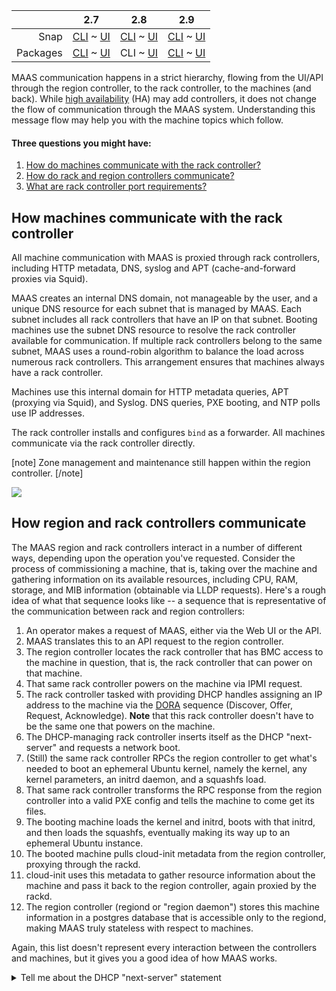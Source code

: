 <!-- deb-2-7-cli
||2.7|2.8|2.9|
|-----:|:-----:|:-----:|:-----:|
|Snap|[CLI](/t/maas-communication/2826) ~ [UI](/t/maas-communication/2827)|[CLI](/t/maas-communication/2828) ~ [UI](/t/maas-communication/2829)|[CLI](/t/maas-communication/2830) ~ [UI](/t/maas-communication/2831)|
|Packages|CLI ~ [UI](/t/maas-communication/2833)|[CLI](/t/maas-communication/2834) ~ [UI](/t/maas-communication/2835)|[CLI](/t/maas-communication/2836) ~ [UI](/t/maas-communication/2837)|
 deb-2-7-cli -->

<!-- deb-2-7-ui
||2.7|2.8|2.9|
|-----:|:-----:|:-----:|:-----:|
|Snap|[CLI](/t/maas-communication/2826) ~ [UI](/t/maas-communication/2827)|[CLI](/t/maas-communication/2828) ~ [UI](/t/maas-communication/2829)|[CLI](/t/maas-communication/2830) ~ [UI](/t/maas-communication/2831)|
|Packages|[CLI](/t/maas-communication/2832) ~ UI|[CLI](/t/maas-communication/2834) ~ [UI](/t/maas-communication/2835)|[CLI](/t/maas-communication/2836) ~ [UI](/t/maas-communication/2837)|
 deb-2-7-ui -->

||2.7|2.8|2.9|
|-----:|:-----:|:-----:|:-----:|
|Snap|[CLI](/t/maas-communication/2826) ~ [UI](/t/maas-communication/2827)|[CLI](/t/maas-communication/2828) ~ [UI](/t/maas-communication/2829)|[CLI](/t/maas-communication/2830) ~ [UI](/t/maas-communication/2831)|
|Packages|[CLI](/t/maas-communication/2832) ~ [UI](/t/maas-communication/2833)|CLI ~ [UI](/t/maas-communication/2835)|[CLI](/t/maas-communication/2836) ~ [UI](/t/maas-communication/2837)|

<!-- deb-2-8-ui
||2.7|2.8|2.9|
|-----:|:-----:|:-----:|:-----:|
|Snap|[CLI](/t/maas-communication/2826) ~ [UI](/t/maas-communication/2827)|[CLI](/t/maas-communication/2828) ~ [UI](/t/maas-communication/2829)|[CLI](/t/maas-communication/2830) ~ [UI](/t/maas-communication/2831)|
|Packages|[CLI](/t/maas-communication/2832) ~ [UI](/t/maas-communication/2833)|[CLI](/t/maas-communication/2834) ~ UI|[CLI](/t/maas-communication/2836) ~ [UI](/t/maas-communication/2837)|
 deb-2-8-ui -->

<!-- deb-2-9-cli
||2.7|2.8|2.9|
|-----:|:-----:|:-----:|:-----:|
|Snap|[CLI](/t/maas-communication/2826) ~ [UI](/t/maas-communication/2827)|[CLI](/t/maas-communication/2828) ~ [UI](/t/maas-communication/2829)|[CLI](/t/maas-communication/2830) ~ [UI](/t/maas-communication/2831)|
|Packages|[CLI](/t/maas-communication/2832) ~ [UI](/t/maas-communication/2833)|[CLI](/t/maas-communication/2834) ~ [UI](/t/maas-communication/2835)|CLI ~ [UI](/t/maas-communication/2837)|
 deb-2-9-cli -->

<!-- deb-2-9-ui
||2.7|2.8|2.9|
|-----:|:-----:|:-----:|:-----:|
|Snap|[CLI](/t/maas-communication/2826) ~ [UI](/t/maas-communication/2827)|[CLI](/t/maas-communication/2828) ~ [UI](/t/maas-communication/2829)|[CLI](/t/maas-communication/2830) ~ [UI](/t/maas-communication/2831)|
|Packages|[CLI](/t/maas-communication/2832) ~ [UI](/t/maas-communication/2833)|[CLI](/t/maas-communication/2834) ~ [UI](/t/maas-communication/2835)|[CLI](/t/maas-communication/2836) ~ UI|
 deb-2-9-ui -->

<!-- snap-2-7-cli
||2.7|2.8|2.9|
|-----:|:-----:|:-----:|:-----:|
|Snap|CLI ~ [UI](/t/maas-communication/2827)|[CLI](/t/maas-communication/2828) ~ [UI](/t/maas-communication/2829)|[CLI](/t/maas-communication/2830) ~ [UI](/t/maas-communication/2831)|
|Packages|[CLI](/t/maas-communication/2832) ~ [UI](/t/maas-communication/2833)|[CLI](/t/maas-communication/2834) ~ [UI](/t/maas-communication/2835)|[CLI](/t/maas-communication/2836) ~ [UI](/t/maas-communication/2837)|
 snap-2-7-cli -->

<!-- snap-2-7-ui
||2.7|2.8|2.9|
|-----:|:-----:|:-----:|:-----:|
|Snap|[CLI](/t/maas-communication/2826) ~ UI|[CLI](/t/maas-communication/2828) ~ [UI](/t/maas-communication/2829)|[CLI](/t/maas-communication/2830) ~ [UI](/t/maas-communication/2831)|
|Packages|[CLI](/t/maas-communication/2832) ~ [UI](/t/maas-communication/2833)|[CLI](/t/maas-communication/2834) ~ [UI](/t/maas-communication/2835)|[CLI](/t/maas-communication/2836) ~ [UI](/t/maas-communication/2837)|
 snap-2-7-ui -->

<!-- snap-2-8-cli
||2.7|2.8|2.9|
|-----:|:-----:|:-----:|:-----:|
|Snap|[CLI](/t/maas-communication/2826) ~ [UI](/t/maas-communication/2827)|CLI ~ [UI](/t/maas-communication/2829)|[CLI](/t/maas-communication/2830) ~ [UI](/t/maas-communication/2831)|
|Packages|[CLI](/t/maas-communication/2832) ~ [UI](/t/maas-communication/2833)|[CLI](/t/maas-communication/2834) ~ [UI](/t/maas-communication/2835)|[CLI](/t/maas-communication/2836) ~ [UI](/t/maas-communication/2837)|
 snap-2-8-cli -->

<!-- snap-2-8-ui
||2.7|2.8|2.9|
|-----:|:-----:|:-----:|:-----:|
|Snap|[CLI](/t/maas-communication/2826) ~ [UI](/t/maas-communication/2827)|[CLI](/t/maas-communication/2828) ~ UI|[CLI](/t/maas-communication/2830) ~ [UI](/t/maas-communication/2831)|
|Packages|[CLI](/t/maas-communication/2832) ~ [UI](/t/maas-communication/2833)|[CLI](/t/maas-communication/2834) ~ [UI](/t/maas-communication/2835)|[CLI](/t/maas-communication/2836) ~ [UI](/t/maas-communication/2837)|
 snap-2-8-ui -->

<!-- snap-2-9-cli
||2.7|2.8|2.9|
|-----:|:-----:|:-----:|:-----:|
|Snap|[CLI](/t/maas-communication/2826) ~ [UI](/t/maas-communication/2827)|[CLI](/t/maas-communication/2828) ~ [UI](/t/maas-communication/2829)|CLI ~ [UI](/t/maas-communication/2831)|
|Packages|[CLI](/t/maas-communication/2832) ~ [UI](/t/maas-communication/2833)|[CLI](/t/maas-communication/2834) ~ [UI](/t/maas-communication/2835)|[CLI](/t/maas-communication/2836) ~ [UI](/t/maas-communication/2837)|
 snap-2-9-cli -->

<!-- snap-2-9-ui
||2.7|2.8|2.9|
|-----:|:-----:|:-----:|:-----:|
|Snap|[CLI](/t/maas-communication/2826) ~ [UI](/t/maas-communication/2827)|[CLI](/t/maas-communication/2828) ~ [UI](/t/maas-communication/2829)|[CLI](/t/maas-communication/2830) ~ UI|
|Packages|[CLI](/t/maas-communication/2832) ~ [UI](/t/maas-communication/2833)|[CLI](/t/maas-communication/2834) ~ [UI](/t/maas-communication/2835)|[CLI](/t/maas-communication/2836) ~ [UI](/t/maas-communication/2837)|
 snap-2-9-ui -->

<!-- deb-2-7-cli
MAAS communication happens in a strict hierarchy, flowing from the UI/API through the region controller, to the rack controller, to the machines (and back).  While [high availability](/t/high-availability/2688) (HA) may add controllers, it does not change the flow of communication through the MAAS system.  Understanding this message flow may help you with the machine topics which follow.
deb-2-7-cli -->

<!-- deb-2-7-ui
MAAS communication happens in a strict hierarchy, flowing from the UI/API through the region controller, to the rack controller, to the machines (and back).  While [high availability](/t/high-availability/2689) (HA) may add controllers, it does not change the flow of communication through the MAAS system.  Understanding this message flow may help you with the machine topics which follow.
deb-2-7-ui -->

MAAS communication happens in a strict hierarchy, flowing from the UI/API through the region controller, to the rack controller, to the machines (and back).  While [high availability](/t/high-availability/2690) (HA) may add controllers, it does not change the flow of communication through the MAAS system.  Understanding this message flow may help you with the machine topics which follow.

<!-- deb-2-8-ui
MAAS communication happens in a strict hierarchy, flowing from the UI/API through the region controller, to the rack controller, to the machines (and back).  While [high availability](/t/high-availability/2691) (HA) may add controllers, it does not change the flow of communication through the MAAS system.  Understanding this message flow may help you with the machine topics which follow.
deb-2-8-ui -->

<!-- deb-2-9-cli
MAAS communication happens in a strict hierarchy, flowing from the UI/API through the region controller, to the rack controller, to the machines (and back).  While [high availability](/t/high-availability/2692) (HA) may add controllers, it does not change the flow of communication through the MAAS system.  Understanding this message flow may help you with the machine topics which follow.
deb-2-9-cli -->

<!-- deb-2-9-ui
MAAS communication happens in a strict hierarchy, flowing from the UI/API through the region controller, to the rack controller, to the machines (and back).  While [high availability](/t/high-availability/2693) (HA) may add controllers, it does not change the flow of communication through the MAAS system.  Understanding this message flow may help you with the machine topics which follow.
deb-2-9-ui -->

<!-- snap-2-7-cli
MAAS communication happens in a strict hierarchy, flowing from the UI/API through the region controller, to the rack controller, to the machines (and back).  While [high availability](/t/high-availability/2682) (HA) may add controllers, it does not change the flow of communication through the MAAS system.  Understanding this message flow may help you with the machine topics which follow.
snap-2-7-cli -->

<!-- snap-2-7-ui
MAAS communication happens in a strict hierarchy, flowing from the UI/API through the region controller, to the rack controller, to the machines (and back).  While [high availability](/t/high-availability/2683) (HA) may add controllers, it does not change the flow of communication through the MAAS system.  Understanding this message flow may help you with the machine topics which follow.
snap-2-7-ui -->

<!-- snap-2-8-cli
MAAS communication happens in a strict hierarchy, flowing from the UI/API through the region controller, to the rack controller, to the machines (and back).  While [high availability](/t/high-availability/2684) (HA) may add controllers, it does not change the flow of communication through the MAAS system.  Understanding this message flow may help you with the machine topics which follow.
snap-2-8-cli -->

<!-- snap-2-8-ui
MAAS communication happens in a strict hierarchy, flowing from the UI/API through the region controller, to the rack controller, to the machines (and back).  While [high availability](/t/high-availability/2685) (HA) may add controllers, it does not change the flow of communication through the MAAS system.  Understanding this message flow may help you with the machine topics which follow.
snap-2-8-ui -->

<!-- snap-2-9-cli
MAAS communication happens in a strict hierarchy, flowing from the UI/API through the region controller, to the rack controller, to the machines (and back).  While [high availability](/t/high-availability/2686) (HA) may add controllers, it does not change the flow of communication through the MAAS system.  Understanding this message flow may help you with the machine topics which follow.
snap-2-9-cli -->

<!-- snap-2-9-ui
MAAS communication happens in a strict hierarchy, flowing from the UI/API through the region controller, to the rack controller, to the machines (and back).  While [high availability](/t/high-availability/2687) (HA) may add controllers, it does not change the flow of communication through the MAAS system.  Understanding this message flow may help you with the machine topics which follow.
snap-2-9-ui -->

#### Three questions you might have:

1. [How do machines communicate with the rack controller?](#heading--machinerack)
2. [How do rack and region controllers communicate?](#heading--rackregion)
3. [What are rack controller port requirements?](/t/hardening-your-maas-installation/1381#heading--firewalls)

<h2 id="heading--machinerack">How machines communicate with the rack controller</h2>

All machine communication with MAAS is proxied through rack controllers, including HTTP metadata, DNS, syslog and APT (cache-and-forward proxies via Squid). 

MAAS creates an internal DNS domain, not manageable by the user, and a unique DNS resource for each subnet that is managed by MAAS. Each subnet includes all rack controllers that have an IP on that subnet. Booting machines use the subnet DNS resource to resolve the rack controller available for communication. If multiple rack controllers belong to the same subnet, MAAS uses a round-robin algorithm to balance the load across numerous rack controllers. This arrangement ensures that machines always have a rack controller.

Machines use this internal domain for HTTP metadata queries, APT (proxying via Squid), and Syslog. DNS queries, PXE booting, and NTP polls use IP addresses.

The rack controller installs and configures `bind` as a forwarder. All machines communicate via the rack controller directly.

[note]
Zone management and maintenance still happen within the region controller.
[/note]

<a href="https://discourse.maas.io/uploads/default/original/1X/02a7ca58b989c67c74421b9d5e0c8b32907a2de1.jpeg" target = "_blank"><img src="https://discourse.maas.io/uploads/default/original/1X/02a7ca58b989c67c74421b9d5e0c8b32907a2de1.jpeg"></a>

<h2 id="heading--rackregion">How region and rack controllers communicate</h2>

The MAAS region and rack controllers interact in a number of different ways, depending upon the operation you've requested.  Consider the process of commissioning a machine, that is, taking over the machine and gathering information on its available resources, including CPU, RAM, storage, and MIB information (obtainable via LLDP requests).  Here's a rough idea of what that sequence looks like -- a sequence that is representative of the communication between rack and region controllers:

1. An operator makes a request of MAAS, either via the Web UI or the API.  
2. MAAS translates this to an API request to the region controller.
3. The region controller locates the rack controller that has BMC access to the machine in question, that is, the rack controller that can power on that machine.
4. That same rack controller powers on the machine via IPMI request.
5. The rack controller tasked with providing DHCP handles assigning an IP address to the machine via the [DORA](/t/concepts-and-terms/785#heading--dhcp) sequence (Discover, Offer, Request, Acknowledge).  **Note** that this rack controller doesn't have to be the same one that powers on the machine.
6. The DHCP-managing rack controller inserts itself as the DHCP "next-server" and requests a network boot.
7. (Still) the same rack controller RPCs the region controller to get what's needed to boot an ephemeral Ubuntu kernel, namely the kernel, any kernel parameters, an initrd daemon, and a squashfs load.
8. That same rack controller transforms the RPC response from the region controller into a valid PXE config and tells the machine to come get its files.
9. The booting machine loads the kernel and initrd, boots with that initrd, and then loads the squashfs, eventually making its way up to an ephemeral Ubuntu instance.
10. The booted machine pulls cloud-init metadata from the region controller, proxying through the rackd.
11. cloud-init uses this metadata to gather resource information about the machine and pass it back to the region controller, again proxied by the rackd.
12. The region controller (regiond or "region daemon") stores this machine information in a postgres database that is accessible only to the regiond, making MAAS truly stateless with respect to machines.

Again, this list doesn't represent every interaction between the controllers and machines, but it gives you a good idea of how MAAS works.

<details><summary>Tell me about the DHCP "next-server" statement</summary>

The `next-server` directive is used to specify the host address from which an initial boot file is to be loaded, usually a TFTP server.  In the case of MAAS, the rack controller providing DHCP actually inserts itself, since it can proxy (broker) the delivery of boot bits to the machine in question.
</details>